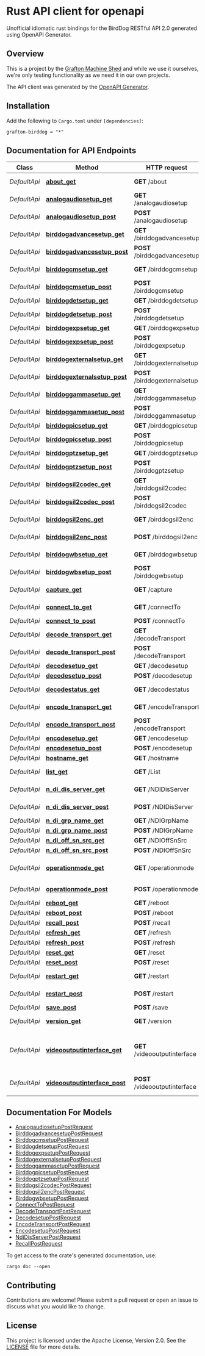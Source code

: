 # Rust API client for openapi

Unofficial idiomatic rust bindings for the BirdDog RESTful API 2.0 generated using OpenAPI Generator.

## Overview

This is a project by the [Grafton Machine Shed](https://www.grafton.ai) and while we use it ourselves, we're only testing functionality as we need it in our own projects.

The API client was generated by the [OpenAPI Generator](https://openapi-generator.tech).  

## Installation

Add the following to `Cargo.toml` under `[dependencies]`:

```
grafton-birddog = "*"
```

## Documentation for API Endpoints

Class | Method | HTTP request | Description
------------ | ------------- | ------------- | -------------
*DefaultApi* | [**about_get**](docs/DefaultApi.md#about_get) | **GET** /about | Retrieve basic information from your BirdDog device
*DefaultApi* | [**analogaudiosetup_get**](docs/DefaultApi.md#analogaudiosetup_get) | **GET** /analogaudiosetup | Retrieve Audio Settings
*DefaultApi* | [**analogaudiosetup_post**](docs/DefaultApi.md#analogaudiosetup_post) | **POST** /analogaudiosetup | Set Audio Settings
*DefaultApi* | [**birddogadvancesetup_get**](docs/DefaultApi.md#birddogadvancesetup_get) | **GET** /birddogadvancesetup | Retrieve Advanced Settings
*DefaultApi* | [**birddogadvancesetup_post**](docs/DefaultApi.md#birddogadvancesetup_post) | **POST** /birddogadvancesetup | Set Advanced Settings
*DefaultApi* | [**birddogcmsetup_get**](docs/DefaultApi.md#birddogcmsetup_get) | **GET** /birddogcmsetup | Retrieve Colour Matrix Settings
*DefaultApi* | [**birddogcmsetup_post**](docs/DefaultApi.md#birddogcmsetup_post) | **POST** /birddogcmsetup | Set Colour Matrix Settings
*DefaultApi* | [**birddogdetsetup_get**](docs/DefaultApi.md#birddogdetsetup_get) | **GET** /birddogdetsetup | Retrieve Detail Settings
*DefaultApi* | [**birddogdetsetup_post**](docs/DefaultApi.md#birddogdetsetup_post) | **POST** /birddogdetsetup | Set Detail Settings
*DefaultApi* | [**birddogexpsetup_get**](docs/DefaultApi.md#birddogexpsetup_get) | **GET** /birddogexpsetup | Retrieve Exposure Settings
*DefaultApi* | [**birddogexpsetup_post**](docs/DefaultApi.md#birddogexpsetup_post) | **POST** /birddogexpsetup | Set Exposure Settings
*DefaultApi* | [**birddogexternalsetup_get**](docs/DefaultApi.md#birddogexternalsetup_get) | **GET** /birddogexternalsetup | Retrieve External Settings
*DefaultApi* | [**birddogexternalsetup_post**](docs/DefaultApi.md#birddogexternalsetup_post) | **POST** /birddogexternalsetup | Set External Settings
*DefaultApi* | [**birddoggammasetup_get**](docs/DefaultApi.md#birddoggammasetup_get) | **GET** /birddoggammasetup | Retrieve Gamma Settings
*DefaultApi* | [**birddoggammasetup_post**](docs/DefaultApi.md#birddoggammasetup_post) | **POST** /birddoggammasetup | Set Gamma Settings
*DefaultApi* | [**birddogpicsetup_get**](docs/DefaultApi.md#birddogpicsetup_get) | **GET** /birddogpicsetup | Retrieve Picture Settings
*DefaultApi* | [**birddogpicsetup_post**](docs/DefaultApi.md#birddogpicsetup_post) | **POST** /birddogpicsetup | Set Picture Settings
*DefaultApi* | [**birddogptzsetup_get**](docs/DefaultApi.md#birddogptzsetup_get) | **GET** /birddogptzsetup | Retrieve PTZ Settings
*DefaultApi* | [**birddogptzsetup_post**](docs/DefaultApi.md#birddogptzsetup_post) | **POST** /birddogptzsetup | Set PTZ Settings
*DefaultApi* | [**birddogsil2codec_get**](docs/DefaultApi.md#birddogsil2codec_get) | **GET** /birddogsil2codec | Retrieve Silicon2 Codec Settings
*DefaultApi* | [**birddogsil2codec_post**](docs/DefaultApi.md#birddogsil2codec_post) | **POST** /birddogsil2codec | Set Silicon2 Codec Settings
*DefaultApi* | [**birddogsil2enc_get**](docs/DefaultApi.md#birddogsil2enc_get) | **GET** /birddogsil2enc | Retrieve Silicon2 Encode Settings
*DefaultApi* | [**birddogsil2enc_post**](docs/DefaultApi.md#birddogsil2enc_post) | **POST** /birddogsil2enc | Set Silicon2 Encode Settings
*DefaultApi* | [**birddogwbsetup_get**](docs/DefaultApi.md#birddogwbsetup_get) | **GET** /birddogwbsetup | Retrieve White Balance Settings
*DefaultApi* | [**birddogwbsetup_post**](docs/DefaultApi.md#birddogwbsetup_post) | **POST** /birddogwbsetup | Set White Balance Settings
*DefaultApi* | [**capture_get**](docs/DefaultApi.md#capture_get) | **GET** /capture | Capture screensaver frame for Encode/Decode
*DefaultApi* | [**connect_to_get**](docs/DefaultApi.md#connect_to_get) | **GET** /connectTo | Retrieve connected NDI Source info (sourceName)
*DefaultApi* | [**connect_to_post**](docs/DefaultApi.md#connect_to_post) | **POST** /connectTo | Connect to NDI Source
*DefaultApi* | [**decode_transport_get**](docs/DefaultApi.md#decode_transport_get) | **GET** /decodeTransport | Retrieve NDI network settings
*DefaultApi* | [**decode_transport_post**](docs/DefaultApi.md#decode_transport_post) | **POST** /decodeTransport | Set NDI network settings
*DefaultApi* | [**decodesetup_get**](docs/DefaultApi.md#decodesetup_get) | **GET** /decodesetup | Retrieve Decode Settings
*DefaultApi* | [**decodesetup_post**](docs/DefaultApi.md#decodesetup_post) | **POST** /decodesetup | Set Decode Settings
*DefaultApi* | [**decodestatus_get**](docs/DefaultApi.md#decodestatus_get) | **GET** /decodestatus | Retrieve connected NDI Source Status
*DefaultApi* | [**encode_transport_get**](docs/DefaultApi.md#encode_transport_get) | **GET** /encodeTransport | Retrieve current NDI Network Settings
*DefaultApi* | [**encode_transport_post**](docs/DefaultApi.md#encode_transport_post) | **POST** /encodeTransport | Set NDI Network Settings
*DefaultApi* | [**encodesetup_get**](docs/DefaultApi.md#encodesetup_get) | **GET** /encodesetup | Retrieve Encode Settings
*DefaultApi* | [**encodesetup_post**](docs/DefaultApi.md#encodesetup_post) | **POST** /encodesetup | Set Encode Settings
*DefaultApi* | [**hostname_get**](docs/DefaultApi.md#hostname_get) | **GET** /hostname | Retrieve device hostname
*DefaultApi* | [**list_get**](docs/DefaultApi.md#list_get) | **GET** /List | Retrieve List of active NDI Sources on the Network
*DefaultApi* | [**n_di_dis_server_get**](docs/DefaultApi.md#n_di_dis_server_get) | **GET** /NDIDisServer | Retrieve NDI Discovery server info
*DefaultApi* | [**n_di_dis_server_post**](docs/DefaultApi.md#n_di_dis_server_post) | **POST** /NDIDisServer | Set NDI Discovery server info
*DefaultApi* | [**n_di_grp_name_get**](docs/DefaultApi.md#n_di_grp_name_get) | **GET** /NDIGrpName | Retrieve GroupName
*DefaultApi* | [**n_di_grp_name_post**](docs/DefaultApi.md#n_di_grp_name_post) | **POST** /NDIGrpName | Set GroupName
*DefaultApi* | [**n_di_off_sn_src_get**](docs/DefaultApi.md#n_di_off_sn_src_get) | **GET** /NDIOffSnSrc | Retrieve Off Subnet IP List
*DefaultApi* | [**n_di_off_sn_src_post**](docs/DefaultApi.md#n_di_off_sn_src_post) | **POST** /NDIOffSnSrc | Set Off Subnet IP
*DefaultApi* | [**operationmode_get**](docs/DefaultApi.md#operationmode_get) | **GET** /operationmode | Retrieve current operation mode of your BirdDog device (encode/decode)
*DefaultApi* | [**operationmode_post**](docs/DefaultApi.md#operationmode_post) | **POST** /operationmode | Set base operation modes of your BirdDog device
*DefaultApi* | [**reboot_get**](docs/DefaultApi.md#reboot_get) | **GET** /reboot | Reboot BirdDog device
*DefaultApi* | [**reboot_post**](docs/DefaultApi.md#reboot_post) | **POST** /reboot | Reboot BirdDog device
*DefaultApi* | [**recall_post**](docs/DefaultApi.md#recall_post) | **POST** /recall | Recall Preset
*DefaultApi* | [**refresh_get**](docs/DefaultApi.md#refresh_get) | **GET** /refresh | Refresh NDI Source List
*DefaultApi* | [**refresh_post**](docs/DefaultApi.md#refresh_post) | **POST** /refresh | Refresh NDI Source List
*DefaultApi* | [**reset_get**](docs/DefaultApi.md#reset_get) | **GET** /reset | Reset NDI Source List
*DefaultApi* | [**reset_post**](docs/DefaultApi.md#reset_post) | **POST** /reset | Reset NDI Source List
*DefaultApi* | [**restart_get**](docs/DefaultApi.md#restart_get) | **GET** /restart | Restart video subsystem on device
*DefaultApi* | [**restart_post**](docs/DefaultApi.md#restart_post) | **POST** /restart | Restart video subsystem on device
*DefaultApi* | [**save_post**](docs/DefaultApi.md#save_post) | **POST** /save | Save Preset
*DefaultApi* | [**version_get**](docs/DefaultApi.md#version_get) | **GET** /version | Hardware version number query
*DefaultApi* | [**videooutputinterface_get**](docs/DefaultApi.md#videooutputinterface_get) | **GET** /videooutputinterface | Retrieve current videooutputinterface mode of your BirdDog device (sdi/hdmi) or (LowLatency/NormalMode)
*DefaultApi* | [**videooutputinterface_post**](docs/DefaultApi.md#videooutputinterface_post) | **POST** /videooutputinterface | Set base videooutputinterface mode of your BirdDog device

## Documentation For Models

 - [AnalogaudiosetupPostRequest](docs/AnalogaudiosetupPostRequest.md)
 - [BirddogadvancesetupPostRequest](docs/BirddogadvancesetupPostRequest.md)
 - [BirddogcmsetupPostRequest](docs/BirddogcmsetupPostRequest.md)
 - [BirddogdetsetupPostRequest](docs/BirddogdetsetupPostRequest.md)
 - [BirddogexpsetupPostRequest](docs/BirddogexpsetupPostRequest.md)
 - [BirddogexternalsetupPostRequest](docs/BirddogexternalsetupPostRequest.md)
 - [BirddoggammasetupPostRequest](docs/BirddoggammasetupPostRequest.md)
 - [BirddogpicsetupPostRequest](docs/BirddogpicsetupPostRequest.md)
 - [BirddogptzsetupPostRequest](docs/BirddogptzsetupPostRequest.md)
 - [Birddogsil2codecPostRequest](docs/Birddogsil2codecPostRequest.md)
 - [Birddogsil2encPostRequest](docs/Birddogsil2encPostRequest.md)
 - [BirddogwbsetupPostRequest](docs/BirddogwbsetupPostRequest.md)
 - [ConnectToPostRequest](docs/ConnectToPostRequest.md)
 - [DecodeTransportPostRequest](docs/DecodeTransportPostRequest.md)
 - [DecodesetupPostRequest](docs/DecodesetupPostRequest.md)
 - [EncodeTransportPostRequest](docs/EncodeTransportPostRequest.md)
 - [EncodesetupPostRequest](docs/EncodesetupPostRequest.md)
 - [NdiDisServerPostRequest](docs/NdiDisServerPostRequest.md)
 - [RecallPostRequest](docs/RecallPostRequest.md)


To get access to the crate's generated documentation, use:

```
cargo doc --open
```

## Contributing

Contributions are welcome! Please submit a pull request or open an issue to discuss what you would like to change.

## License

This project is licensed under the Apache License, Version 2.0. See the [LICENSE](LICENSE) file for more details.
